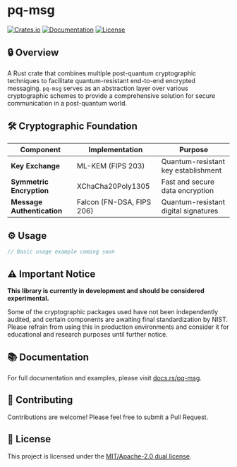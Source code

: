 # pq-msg

[![Crates.io](https://img.shields.io/crates/v/pq-msg.svg)](https://crates.io/crates/pq-msg)
[![Documentation](https://docs.rs/pq-msg/badge.svg)](https://docs.rs/pq-msg)
[![License](https://img.shields.io/crates/l/pq-msg.svg)](LICENSE)

## 🔒 Overview

A Rust crate that combines multiple post-quantum cryptographic techniques to facilitate quantum-resistant end-to-end encrypted messaging. `pq-msg` serves as an abstraction layer over various cryptographic schemes to provide a comprehensive solution for secure communication in a post-quantum world.

## 🛠️ Cryptographic Foundation

| Component | Implementation | Purpose |
|-----------|---------------|---------|
| **Key Exchange** | ML-KEM (FIPS 203) | Quantum-resistant key establishment |
| **Symmetric Encryption** | XChaCha20Poly1305 | Fast and secure data encryption |
| **Message Authentication** | Falcon (FN-DSA, FIPS 206) | Quantum-resistant digital signatures |

## ⚙️ Usage

```rust
// Basic usage example coming soon
```

## ⚠️ Important Notice

**This library is currently in development and should be considered experimental.**

Some of the cryptographic packages used have not been independently audited, and certain components are awaiting final standardization by NIST. Please refrain from using this in production environments and consider it for educational and research purposes until further notice.

## 📚 Documentation

For full documentation and examples, please visit [docs.rs/pq-msg](https://docs.rs/pq-msg).

## 🤝 Contributing

Contributions are welcome! Please feel free to submit a Pull Request.

## 📝 License

This project is licensed under the [MIT/Apache-2.0 dual license](LICENSE).